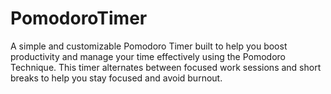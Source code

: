 # PomodoroTimer  
A simple and customizable Pomodoro Timer built to help you boost productivity and manage your time effectively using the Pomodoro Technique. This timer alternates between focused work sessions and short breaks to help you stay focused and avoid burnout.
